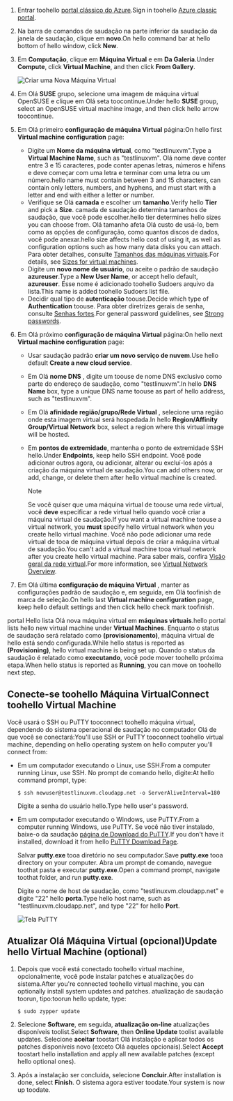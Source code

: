 1. <span data-ttu-id="b8171-101">Entrar toohello [portal clássico do Azure](http://manage.windowsazure.com).</span><span class="sxs-lookup"><span data-stu-id="b8171-101">Sign in toohello [Azure classic portal](http://manage.windowsazure.com).</span></span>  
2. <span data-ttu-id="b8171-102">Na barra de comandos de saudação na parte inferior da saudação da janela de saudação, clique em **novo**.</span><span class="sxs-lookup"><span data-stu-id="b8171-102">On hello command bar at hello bottom of hello window, click **New**.</span></span>
3. <span data-ttu-id="b8171-103">Em **Computação**, clique em **Máquina Virtual** e em **Da Galeria**.</span><span class="sxs-lookup"><span data-stu-id="b8171-103">Under **Compute**, click **Virtual Machine**, and then click **From Gallery**.</span></span>
   
    ![Criar uma Nova Máquina Virtual][Image1]
4. <span data-ttu-id="b8171-105">Em Olá **SUSE** grupo, selecione uma imagem de máquina virtual OpenSUSE e clique em Olá seta toocontinue.</span><span class="sxs-lookup"><span data-stu-id="b8171-105">Under hello **SUSE** group, select an OpenSUSE virtual machine image, and then click hello arrow toocontinue.</span></span>
5. <span data-ttu-id="b8171-106">Em Olá primeiro **configuração de máquina Virtual** página:</span><span class="sxs-lookup"><span data-stu-id="b8171-106">On hello first **Virtual machine configuration** page:</span></span>
   
   * <span data-ttu-id="b8171-107">Digite um **Nome da máquina virtual**, como "testlinuxvm".</span><span class="sxs-lookup"><span data-stu-id="b8171-107">Type a **Virtual Machine Name**, such as "testlinuxvm".</span></span> <span data-ttu-id="b8171-108">Olá nome deve conter entre 3 e 15 caracteres, pode conter apenas letras, números e hifens e deve começar com uma letra e terminar com uma letra ou um número.</span><span class="sxs-lookup"><span data-stu-id="b8171-108">hello name must contain between 3 and 15 characters, can contain only letters, numbers, and hyphens, and must start with a letter and end with either a letter or number.</span></span>
   * <span data-ttu-id="b8171-109">Verifique se Olá **camada** e escolher um **tamanho**.</span><span class="sxs-lookup"><span data-stu-id="b8171-109">Verify hello **Tier** and pick a **Size**.</span></span> <span data-ttu-id="b8171-110">camada de saudação determina tamanhos de saudação, que você pode escolher.</span><span class="sxs-lookup"><span data-stu-id="b8171-110">hello tier determines hello sizes you can choose from.</span></span> <span data-ttu-id="b8171-111">Olá tamanho afeta Olá custo de usá-lo, bem como as opções de configuração, como quantos discos de dados, você pode anexar.</span><span class="sxs-lookup"><span data-stu-id="b8171-111">hello size affects hello cost of using it, as well as configuration options such as how many data disks you can attach.</span></span> <span data-ttu-id="b8171-112">Para obter detalhes, consulte [Tamanhos das máquinas virtuais](../articles/virtual-machines/linux/sizes.md?toc=%2fazure%2fvirtual-machines%2flinux%2ftoc.json).</span><span class="sxs-lookup"><span data-stu-id="b8171-112">For details, see [Sizes for virtual machines](../articles/virtual-machines/linux/sizes.md?toc=%2fazure%2fvirtual-machines%2flinux%2ftoc.json).</span></span>
   * <span data-ttu-id="b8171-113">Digite um **novo nome de usuário**, ou aceite o padrão de saudação **azureuser**.</span><span class="sxs-lookup"><span data-stu-id="b8171-113">Type a **New User Name**, or accept hello default, **azureuser**.</span></span> <span data-ttu-id="b8171-114">Esse nome é adicionado toohello Sudoers arquivo da lista.</span><span class="sxs-lookup"><span data-stu-id="b8171-114">This name is added toohello Sudoers list file.</span></span>
   * <span data-ttu-id="b8171-115">Decidir qual tipo de **autenticação** toouse.</span><span class="sxs-lookup"><span data-stu-id="b8171-115">Decide which type of **Authentication** toouse.</span></span> <span data-ttu-id="b8171-116">Para obter diretrizes gerais de senha, consulte [Senhas fortes](http://msdn.microsoft.com/library/ms161962.aspx).</span><span class="sxs-lookup"><span data-stu-id="b8171-116">For general password guidelines, see [Strong passwords](http://msdn.microsoft.com/library/ms161962.aspx).</span></span>
6. <span data-ttu-id="b8171-117">Em Olá próximo **configuração de máquina Virtual** página:</span><span class="sxs-lookup"><span data-stu-id="b8171-117">On hello next **Virtual machine configuration** page:</span></span>
   
   * <span data-ttu-id="b8171-118">Usar saudação padrão **criar um novo serviço de nuvem**.</span><span class="sxs-lookup"><span data-stu-id="b8171-118">Use hello default **Create a new cloud service**.</span></span>
   * <span data-ttu-id="b8171-119">Em Olá **nome DNS** , digite um toouse de nome DNS exclusivo como parte do endereço de saudação, como "testlinuxvm".</span><span class="sxs-lookup"><span data-stu-id="b8171-119">In hello **DNS Name** box, type a unique DNS name toouse as part of hello address, such as "testlinuxvm".</span></span>
   * <span data-ttu-id="b8171-120">Em Olá **afinidade região/grupo/Rede Virtual** , selecione uma região onde esta imagem virtual será hospedada.</span><span class="sxs-lookup"><span data-stu-id="b8171-120">In hello **Region/Affinity Group/Virtual Network** box, select a region where this virtual image will be hosted.</span></span>
   * <span data-ttu-id="b8171-121">Em **pontos de extremidade**, mantenha o ponto de extremidade SSH hello.</span><span class="sxs-lookup"><span data-stu-id="b8171-121">Under **Endpoints**, keep hello SSH endpoint.</span></span> <span data-ttu-id="b8171-122">Você pode adicionar outros agora, ou adicionar, alterar ou excluí-los após a criação da máquina virtual de saudação.</span><span class="sxs-lookup"><span data-stu-id="b8171-122">You can add others now, or add, change, or delete them after hello virtual machine is created.</span></span>
     
     > [!NOTE]
     > <span data-ttu-id="b8171-123">Se você quiser que uma máquina virtual de toouse uma rede virtual, você **deve** especificar a rede virtual hello quando você criar a máquina virtual de saudação.</span><span class="sxs-lookup"><span data-stu-id="b8171-123">If you want a virtual machine toouse a virtual network, you **must** specify hello virtual network when you create hello virtual machine.</span></span> <span data-ttu-id="b8171-124">Você não pode adicionar uma rede virtual de tooa de máquina virtual depois de criar a máquina virtual de saudação.</span><span class="sxs-lookup"><span data-stu-id="b8171-124">You can't add a virtual machine tooa virtual network after you create hello virtual machine.</span></span> <span data-ttu-id="b8171-125">Para saber mais, confira [Visão geral da rede virtual](../articles/virtual-network/virtual-networks-overview.md).</span><span class="sxs-lookup"><span data-stu-id="b8171-125">For more information, see [Virtual Network Overview](../articles/virtual-network/virtual-networks-overview.md).</span></span>
     > 
     > 
7. <span data-ttu-id="b8171-126">Em Olá última **configuração de máquina Virtual** , manter as configurações padrão de saudação e, em seguida, em Olá toofinish de marca de seleção.</span><span class="sxs-lookup"><span data-stu-id="b8171-126">On hello last **Virtual machine configuration** page, keep hello default settings and then click hello check mark toofinish.</span></span>

<span data-ttu-id="b8171-127">portal Hello lista Olá nova máquina virtual em **máquinas virtuais**.</span><span class="sxs-lookup"><span data-stu-id="b8171-127">hello portal lists hello new virtual machine under **Virtual Machines**.</span></span> <span data-ttu-id="b8171-128">Enquanto o status de saudação será relatado como **(provisionamento)**, máquina virtual de hello está sendo configurada.</span><span class="sxs-lookup"><span data-stu-id="b8171-128">While hello status is reported as **(Provisioning)**, hello virtual machine is being set up.</span></span> <span data-ttu-id="b8171-129">Quando o status da saudação é relatado como **executando**, você pode mover toohello próxima etapa.</span><span class="sxs-lookup"><span data-stu-id="b8171-129">When hello status is reported as **Running**, you can move on toohello next step.</span></span>

## <a name="connect-toohello-virtual-machine"></a><span data-ttu-id="b8171-130">Conecte-se toohello Máquina Virtual</span><span class="sxs-lookup"><span data-stu-id="b8171-130">Connect toohello Virtual Machine</span></span>
<span data-ttu-id="b8171-131">Você usará o SSH ou PuTTY tooconnect toohello máquina virtual, dependendo do sistema operacional de saudação no computador Olá de que você se conectará:</span><span class="sxs-lookup"><span data-stu-id="b8171-131">You'll use SSH or PuTTY tooconnect toohello virtual machine, depending on hello operating system on hello computer you'll connect from:</span></span>

* <span data-ttu-id="b8171-132">Em um computador executando o Linux, use SSH.</span><span class="sxs-lookup"><span data-stu-id="b8171-132">From a computer running Linux, use SSH.</span></span> <span data-ttu-id="b8171-133">No prompt de comando hello, digite:</span><span class="sxs-lookup"><span data-stu-id="b8171-133">At hello command prompt, type:</span></span>
  
    `$ ssh newuser@testlinuxvm.cloudapp.net -o ServerAliveInterval=180`
  
    <span data-ttu-id="b8171-134">Digite a senha do usuário hello.</span><span class="sxs-lookup"><span data-stu-id="b8171-134">Type hello user's password.</span></span>
* <span data-ttu-id="b8171-135">Em um computador executando o Windows, use PuTTY.</span><span class="sxs-lookup"><span data-stu-id="b8171-135">From a computer running Windows, use PuTTY.</span></span> <span data-ttu-id="b8171-136">Se você não tiver instalado, baixe-o da saudação [página de Download do PuTTY][PuTTYDownload].</span><span class="sxs-lookup"><span data-stu-id="b8171-136">If you don't have it installed, download it from hello [PuTTY Download Page][PuTTYDownload].</span></span>
  
    <span data-ttu-id="b8171-137">Salvar **putty.exe** tooa diretório no seu computador.</span><span class="sxs-lookup"><span data-stu-id="b8171-137">Save **putty.exe** tooa directory on your computer.</span></span> <span data-ttu-id="b8171-138">Abra um prompt de comando, navegue toothat pasta e executar **putty.exe**.</span><span class="sxs-lookup"><span data-stu-id="b8171-138">Open a command prompt, navigate toothat folder, and run **putty.exe**.</span></span>
  
    <span data-ttu-id="b8171-139">Digite o nome de host de saudação, como "testlinuxvm.cloudapp.net" e digite "22" hello **porta**.</span><span class="sxs-lookup"><span data-stu-id="b8171-139">Type hello host name, such as "testlinuxvm.cloudapp.net", and type "22" for hello **Port**.</span></span>
  
    ![Tela PuTTY][Image6]  

## <a name="update-hello-virtual-machine-optional"></a><span data-ttu-id="b8171-141">Atualizar Olá Máquina Virtual (opcional)</span><span class="sxs-lookup"><span data-stu-id="b8171-141">Update hello Virtual Machine (optional)</span></span>
1. <span data-ttu-id="b8171-142">Depois que você está conectado toohello virtual machine, opcionalmente, você pode instalar patches e atualizações do sistema.</span><span class="sxs-lookup"><span data-stu-id="b8171-142">After you're connected toohello virtual machine, you can optionally install system updates and patches.</span></span> <span data-ttu-id="b8171-143">atualização de saudação toorun, tipo:</span><span class="sxs-lookup"><span data-stu-id="b8171-143">toorun hello update, type:</span></span>
   
    `$ sudo zypper update`
2. <span data-ttu-id="b8171-144">Selecione **Software**, em seguida, **atualização on-line** atualizações disponíveis toolist.</span><span class="sxs-lookup"><span data-stu-id="b8171-144">Select **Software**, then **Online Update** toolist available updates.</span></span> <span data-ttu-id="b8171-145">Selecione **aceitar** toostart Olá instalação e aplicar todos os patches disponíveis novo (exceto Olá aqueles opcionais).</span><span class="sxs-lookup"><span data-stu-id="b8171-145">Select **Accept** toostart hello installation and apply all new available patches (except hello optional ones).</span></span>
3. <span data-ttu-id="b8171-146">Após a instalação ser concluída, selecione **Concluir**.</span><span class="sxs-lookup"><span data-stu-id="b8171-146">After installation is done, select **Finish**.</span></span>  <span data-ttu-id="b8171-147">O sistema agora estiver toodate.</span><span class="sxs-lookup"><span data-stu-id="b8171-147">Your system is now up toodate.</span></span>

[PuTTYDownload]: http://www.puttyssh.org/download.html

[Image1]: ./media/create-and-configure-opensuse-vm-in-portal/CreateVM.png

[Image6]: ./media/create-and-configure-opensuse-vm-in-portal/putty.png
